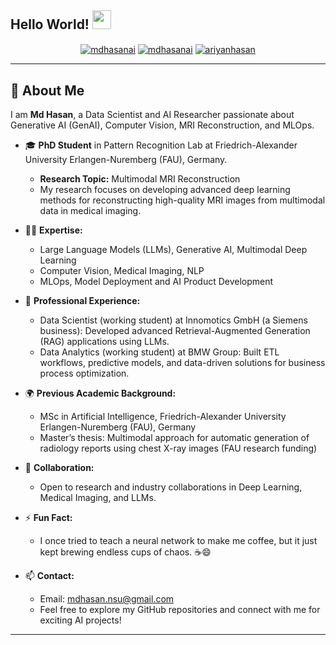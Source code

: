 ## Hello World! <img src="https://raw.githubusercontent.com/iampavangandhi/iampavangandhi/master/gifs/Hi.gif" width="30px">

<p align="center">
<a href="https://www.linkedin.com/in/mdhasanai/" target="blank"><img align="center" src="https://img.shields.io/badge/-LinkedIn-039BE5?style=for-the-badge&logo=Linkedin&logoColor=white&link=https://www.linkedin.com/in/mdhasanai/" alt="mdhasanai"/></a>
<a href="https://twitter.com/mdhasanai" target="blank"><img align="center" src="https://img.shields.io/badge/-Twitter-A7C0FF?style=for-the-badge&logo=Twitter&logoColor=white&link=https://twitter.com/mdhasanai" alt="mdhasanai"/></a>
<a href="https://medium.com/@ariyanhasan" target="blank"><img align="center" src="https://img.shields.io/badge/-medium-7CB342?style=for-the-badge&labelColor=7CB342&logo=Medium&link=https://medium.com/@ariyanhasan" alt="ariyanhasan"/></a>
</p>

---

## 👋 About Me

I am **Md Hasan**, a Data Scientist and AI Researcher passionate about Generative AI (GenAI), Computer Vision, MRI Reconstruction, and MLOps.

- 🎓 **PhD Student** in Pattern Recognition Lab at Friedrich-Alexander University Erlangen-Nuremberg (FAU), Germany.
    - **Research Topic:** Multimodal MRI Reconstruction
    - My research focuses on developing advanced deep learning methods for reconstructing high-quality MRI images from multimodal data in medical imaging.

- 🧑‍💻 **Expertise:**
    - Large Language Models (LLMs), Generative AI, Multimodal Deep Learning
    - Computer Vision, Medical Imaging, NLP
    - MLOps, Model Deployment and AI Product Development

- 💼 **Professional Experience:**
    - Data Scientist (working student) at Innomotics GmbH (a Siemens business): Developed advanced Retrieval-Augmented Generation (RAG) applications using LLMs.
    - Data Analytics (working student) at BMW Group: Built ETL workflows, predictive models, and data-driven solutions for business process optimization.

- 🌍 **Previous Academic Background:**
    - MSc in Artificial Intelligence, Friedrich-Alexander University Erlangen-Nuremberg (FAU), Germany
    - Master’s thesis: Multimodal approach for automatic generation of radiology reports using chest X-ray images (FAU research funding)

- 🤝 **Collaboration:**
    - Open to research and industry collaborations in Deep Learning, Medical Imaging, and LLMs.

- ⚡ **Fun Fact:**
    - I once tried to teach a neural network to make me coffee, but it just kept brewing endless cups of chaos. ☕😄

- 📫 **Contact:**
    - Email: mdhasan.nsu@gmail.com
    - Feel free to explore my GitHub repositories and connect with me for exciting AI projects!

---


